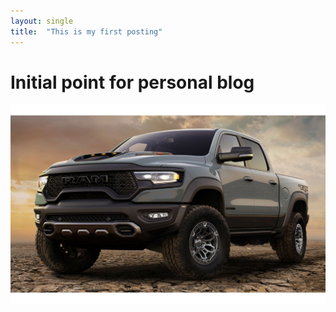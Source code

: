 ```yaml
---
layout: single
title:  "This is my first posting"
---
```


# Initial point for personal blog

![Alt text](/assets/images/ram_truck.jpeg)
